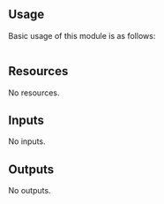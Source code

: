 <!-- BEGIN_TF_DOCS -->
## Usage
Basic usage of this module is as follows:
```
```
## Resources

No resources.
## Inputs

No inputs.
## Outputs

No outputs.
<!-- END_TF_DOCS -->